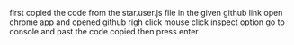 first copied the code from the star.user.js file in the given github link 
open chrome app and opened github 
righ click mouse click inspect option
go to console and past the code copied then press enter
 